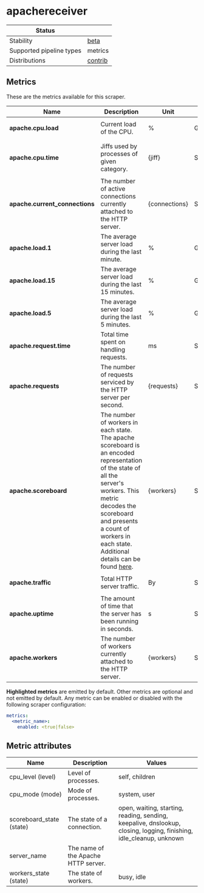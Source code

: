 [comment]: <> (Code generated by mdatagen. DO NOT EDIT.)

# apachereceiver

| Status | |
| -- | -- |
| Stability | [beta] |
| Supported pipeline types | metrics |
| Distributions | [contrib] |

## Metrics

These are the metrics available for this scraper.

| Name | Description | Unit | Type | Attributes |
| ---- | ----------- | ---- | ---- | ---------- |
| **apache.cpu.load** | Current load of the CPU. | % | Gauge(Double) | <ul> <li>server_name</li> </ul> |
| **apache.cpu.time** | Jiffs used by processes of given category. | {jiff} | Sum(Double) | <ul> <li>server_name</li> <li>cpu_level</li> <li>cpu_mode</li> </ul> |
| **apache.current_connections** | The number of active connections currently attached to the HTTP server. | {connections} | Sum(Int) | <ul> <li>server_name</li> </ul> |
| **apache.load.1** | The average server load during the last minute. | % | Gauge(Double) | <ul> <li>server_name</li> </ul> |
| **apache.load.15** | The average server load during the last 15 minutes. | % | Gauge(Double) | <ul> <li>server_name</li> </ul> |
| **apache.load.5** | The average server load during the last 5 minutes. | % | Gauge(Double) | <ul> <li>server_name</li> </ul> |
| **apache.request.time** | Total time spent on handling requests. | ms | Sum(Int) | <ul> <li>server_name</li> </ul> |
| **apache.requests** | The number of requests serviced by the HTTP server per second. | {requests} | Sum(Int) | <ul> <li>server_name</li> </ul> |
| **apache.scoreboard** | The number of workers in each state. The apache scoreboard is an encoded representation of the state of all the server's workers. This metric decodes the scoreboard and presents a count of workers in each state. Additional details can be found [here](https://metacpan.org/pod/Apache::Scoreboard#DESCRIPTION). | {workers} | Sum(Int) | <ul> <li>server_name</li> <li>scoreboard_state</li> </ul> |
| **apache.traffic** | Total HTTP server traffic. | By | Sum(Int) | <ul> <li>server_name</li> </ul> |
| **apache.uptime** | The amount of time that the server has been running in seconds. | s | Sum(Int) | <ul> <li>server_name</li> </ul> |
| **apache.workers** | The number of workers currently attached to the HTTP server. | {workers} | Sum(Int) | <ul> <li>server_name</li> <li>workers_state</li> </ul> |

**Highlighted metrics** are emitted by default. Other metrics are optional and not emitted by default.
Any metric can be enabled or disabled with the following scraper configuration:

```yaml
metrics:
  <metric_name>:
    enabled: <true|false>
```

## Metric attributes

| Name | Description | Values |
| ---- | ----------- | ------ |
| cpu_level (level) | Level of processes. | self, children |
| cpu_mode (mode) | Mode of processes. | system, user |
| scoreboard_state (state) | The state of a connection. | open, waiting, starting, reading, sending, keepalive, dnslookup, closing, logging, finishing, idle_cleanup, unknown |
| server_name | The name of the Apache HTTP server. |  |
| workers_state (state) | The state of workers. | busy, idle |

[beta]: https://github.com/open-telemetry/opentelemetry-collector#beta
[contrib]: https://github.com/open-telemetry/opentelemetry-collector-releases/tree/main/distributions/otelcol-contrib
